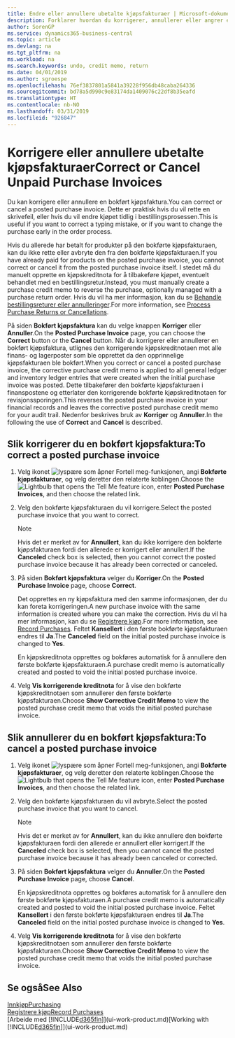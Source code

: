 ```yaml
---
title: Endre eller annullere ubetalte kjøpsfakturaer | Microsoft-dokumentasjon
description: Forklarer hvordan du korrigerer, annullerer eller angrer en bokført kjøpsfaktura og oppretter en kjøpskreditnota automatisk.
author: SorenGP
ms.service: dynamics365-business-central
ms.topic: article
ms.devlang: na
ms.tgt_pltfrm: na
ms.workload: na
ms.search.keywords: undo, credit memo, return
ms.date: 04/01/2019
ms.author: sgroespe
ms.openlocfilehash: 76ef3837801a5841a39228f956db48caba264336
ms.sourcegitcommit: bd78a5d990c9e83174da1409076c22df8b35eafd
ms.translationtype: HT
ms.contentlocale: nb-NO
ms.lasthandoff: 03/31/2019
ms.locfileid: "926847"
---
```

# <a name="correct-or-cancel-unpaid-purchase-invoices"></a><span data-ttu-id="bd311-103">Korrigere eller annullere ubetalte kjøpsfakturaer</span><span class="sxs-lookup"><span data-stu-id="bd311-103">Correct or Cancel Unpaid Purchase Invoices</span></span>
<span data-ttu-id="bd311-104">Du kan korrigere eller annullere en bokført kjøpsfaktura.</span><span class="sxs-lookup"><span data-stu-id="bd311-104">You can correct or cancel a posted purchase invoice.</span></span> <span data-ttu-id="bd311-105">Dette er praktisk hvis du vil rette en skrivefeil, eller hvis du vil endre kjøpet tidlig i bestillingsprosessen.</span><span class="sxs-lookup"><span data-stu-id="bd311-105">This is useful if you want to correct a typing mistake, or if you want to change the purchase early in the order process.</span></span>

<span data-ttu-id="bd311-106">Hvis du allerede har betalt for produkter på den bokførte kjøpsfakturaen, kan du ikke rette eller avbryte den fra den bokførte kjøpsfakturaen.</span><span class="sxs-lookup"><span data-stu-id="bd311-106">If you have already paid for products on the posted purchase invoice, you cannot correct or cancel it from the posted purchase invoice itself.</span></span> <span data-ttu-id="bd311-107">I stedet må du manuelt opprette en kjøpskreditnota for å tilbakeføre kjøpet, eventuelt behandlet med en bestillingsretur.</span><span class="sxs-lookup"><span data-stu-id="bd311-107">Instead, you must manually create a purchase credit memo to reverse the purchase, optionally managed with a purchase return order.</span></span> <span data-ttu-id="bd311-108">Hvis du vil ha mer informasjon, kan du se [Behandle bestillingsreturer eller annulleringer](purchasing-how-process-purchase-returns-cancellations.md).</span><span class="sxs-lookup"><span data-stu-id="bd311-108">For more information, see [Process Purchase Returns or Cancellations](purchasing-how-process-purchase-returns-cancellations.md).</span></span>

<span data-ttu-id="bd311-109">På siden **Bokført kjøpsfaktura** kan du velge knappen **Korriger** eller **Annuller**.</span><span class="sxs-lookup"><span data-stu-id="bd311-109">On the **Posted Purchase Invoice** page, you can choose the **Correct** button or the **Cancel** button.</span></span> <span data-ttu-id="bd311-110">Når du korrigerer eller annullerer en bokført kjøpsfaktura, utlignes den korrigerende kjøpskreditnotaen mot alle finans- og lagerposter som ble opprettet da den opprinnelige kjøpsfakturaen ble bokført.</span><span class="sxs-lookup"><span data-stu-id="bd311-110">When you correct or cancel a posted purchase invoice, the corrective purchase credit memo is applied to all general ledger and inventory ledger entries that were created when the initial purchase invoice was posted.</span></span> <span data-ttu-id="bd311-111">Dette tilbakefører den bokførte kjøpsfakturaen i finanspostene og etterlater den korrigerende bokførte kjøpskreditnotaen for revisjonssporingen.</span><span class="sxs-lookup"><span data-stu-id="bd311-111">This reverses the posted purchase invoice in your financial records and leaves the corrective posted purchase credit memo for your audit trail.</span></span> <span data-ttu-id="bd311-112">Nedenfor beskrives bruk av **Korriger** og **Annuller**.</span><span class="sxs-lookup"><span data-stu-id="bd311-112">In the following the use of **Correct** and **Cancel** is described.</span></span>

## <a name="to-correct-a-posted-purchase-invoice"></a><span data-ttu-id="bd311-113">Slik korrigerer du en bokført kjøpsfaktura:</span><span class="sxs-lookup"><span data-stu-id="bd311-113">To correct a posted purchase invoice</span></span>
1. <span data-ttu-id="bd311-114">Velg ikonet ![lyspære som åpner Fortell meg-funksjonen](media/ui-search/search_small.png "Fortell hva du vil gjøre"), angi **Bokførte kjøpsfakturaer**, og velg deretter den relaterte koblingen.</span><span class="sxs-lookup"><span data-stu-id="bd311-114">Choose the ![Lightbulb that opens the Tell Me feature](media/ui-search/search_small.png "Tell me what you want to do") icon, enter **Posted Purchase Invoices**, and then choose the related link.</span></span>  
2. <span data-ttu-id="bd311-115">Velg den bokførte kjøpsfakturaen du vil korrigere.</span><span class="sxs-lookup"><span data-stu-id="bd311-115">Select the posted purchase invoice that you want to correct.</span></span>  

    > [!NOTE]  
    >   <span data-ttu-id="bd311-116">Hvis det er merket av for **Annullert**, kan du ikke korrigere den bokførte kjøpsfakturaen fordi den allerede er korrigert eller annullert.</span><span class="sxs-lookup"><span data-stu-id="bd311-116">If the **Canceled** check box is selected, then you cannot correct the posted purchase invoice because it has already been corrected or canceled.</span></span>
3. <span data-ttu-id="bd311-117">På siden **Bokført kjøpsfaktura** velger du **Korriger**.</span><span class="sxs-lookup"><span data-stu-id="bd311-117">On the **Posted Purchase Invoice** page, choose **Correct**.</span></span>

    <span data-ttu-id="bd311-118">Det opprettes en ny kjøpsfaktura med den samme informasjonen, der du kan foreta korrigeringen.</span><span class="sxs-lookup"><span data-stu-id="bd311-118">A new purchase invoice with the same information is created where you can make the correction.</span></span> <span data-ttu-id="bd311-119">Hvis du vil ha mer informasjon, kan du se [Registrere kjøp](purchasing-how-record-purchases.md).</span><span class="sxs-lookup"><span data-stu-id="bd311-119">For more information, see [Record Purchases](purchasing-how-record-purchases.md).</span></span> <span data-ttu-id="bd311-120">Feltet **Kansellert** i den første bokførte kjøpsfakturaen endres til **Ja**.</span><span class="sxs-lookup"><span data-stu-id="bd311-120">The **Canceled** field on the initial posted purchase invoice is changed to **Yes**.</span></span>

    <span data-ttu-id="bd311-121">En kjøpskreditnota opprettes og bokføres automatisk for å annullere den første bokførte kjøpsfakturaen.</span><span class="sxs-lookup"><span data-stu-id="bd311-121">A purchase credit memo is automatically created and posted to void the initial posted purchase invoice.</span></span>
4. <span data-ttu-id="bd311-122">Velg **Vis korrigerende kreditnota** for å vise den bokførte kjøpskreditnotaen som annullerer den første bokførte kjøpsfakturaen.</span><span class="sxs-lookup"><span data-stu-id="bd311-122">Choose **Show Corrective Credit Memo** to view the posted purchase credit memo that voids the initial posted purchase invoice.</span></span>

## <a name="to-cancel-a-posted-purchase-invoice"></a><span data-ttu-id="bd311-123">Slik annullerer du en bokført kjøpsfaktura:</span><span class="sxs-lookup"><span data-stu-id="bd311-123">To cancel a posted purchase invoice</span></span>
1. <span data-ttu-id="bd311-124">Velg ikonet ![lyspære som åpner Fortell meg-funksjonen](media/ui-search/search_small.png "Fortell hva du vil gjøre"), angi **Bokførte kjøpsfakturaer**, og velg deretter den relaterte koblingen.</span><span class="sxs-lookup"><span data-stu-id="bd311-124">Choose the ![Lightbulb that opens the Tell Me feature](media/ui-search/search_small.png "Tell me what you want to do") icon, enter **Posted Purchase Invoices**, and then choose the related link.</span></span>  
2. <span data-ttu-id="bd311-125">Velg den bokførte kjøpsfakturaen du vil avbryte.</span><span class="sxs-lookup"><span data-stu-id="bd311-125">Select the posted purchase invoice that you want to cancel.</span></span>

    > [!NOTE]  
    >   <span data-ttu-id="bd311-126">Hvis det er merket av for **Annullert**, kan du ikke annullere den bokførte kjøpsfakturaen fordi den allerede er annullert eller korrigert.</span><span class="sxs-lookup"><span data-stu-id="bd311-126">If the **Canceled** check box is selected, then you cannot cancel the posted purchase invoice because it has already been canceled or corrected.</span></span>
3. <span data-ttu-id="bd311-127">På siden **Bokført kjøpsfaktura** velger du **Annuller**.</span><span class="sxs-lookup"><span data-stu-id="bd311-127">On the **Posted Purchase Invoice** page, choose **Cancel**.</span></span>

    <span data-ttu-id="bd311-128">En kjøpskreditnota opprettes og bokføres automatisk for å annullere den første bokførte kjøpsfakturaen.</span><span class="sxs-lookup"><span data-stu-id="bd311-128">A purchase credit memo is automatically created and posted to void the initial posted purchase invoice.</span></span> <span data-ttu-id="bd311-129">Feltet **Kansellert** i den første bokførte kjøpsfakturaen endres til **Ja**.</span><span class="sxs-lookup"><span data-stu-id="bd311-129">The **Canceled** field on the initial posted purchase invoice is changed to **Yes**.</span></span>
4. <span data-ttu-id="bd311-130">Velg **Vis korrigerende kreditnota** for å vise den bokførte kjøpskreditnotaen som annullerer den første bokførte kjøpsfakturaen.</span><span class="sxs-lookup"><span data-stu-id="bd311-130">Choose **Show Corrective Credit Memo** to view the posted purchase credit memo that voids the initial posted purchase invoice.</span></span>

## <a name="see-also"></a><span data-ttu-id="bd311-131">Se også</span><span class="sxs-lookup"><span data-stu-id="bd311-131">See Also</span></span>
[<span data-ttu-id="bd311-132">Innkjøp</span><span class="sxs-lookup"><span data-stu-id="bd311-132">Purchasing</span></span>](purchasing-manage-purchasing.md)  
[<span data-ttu-id="bd311-133">Registrere kjøp</span><span class="sxs-lookup"><span data-stu-id="bd311-133">Record Purchases</span></span>](purchasing-how-record-purchases.md)  
<span data-ttu-id="bd311-134">[Arbeide med [!INCLUDE[d365fin](includes/d365fin_md.md)]](ui-work-product.md)</span><span class="sxs-lookup"><span data-stu-id="bd311-134">[Working with [!INCLUDE[d365fin](includes/d365fin_md.md)]](ui-work-product.md)</span></span>
